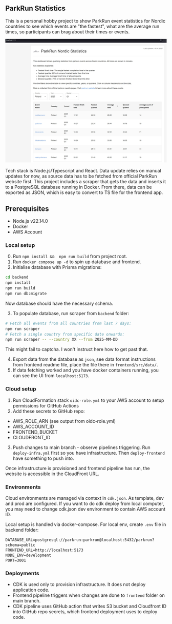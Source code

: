 ## ParkRun Statistics

This is a personal hobby project to show ParkRun event statistics for Nordic countries to see which events are "the fastest", what are the average run times, so participants can brag about their times or events.

![Screenshot of the UI](./public/frontend.jpg)

Tech stack is Node.js/Typescript and React. Data update relies on manual updates for now, as source data has to be fetched from official ParkRun website first. This project includes a scraper that gets the data and inserts it to a PostgreSQL database running in Docker. From there, data can be exported as JSON, which is easy to convert to TS file for the frontend app.

## Prerequisites
- Node.js v22.14.0
- Docker
- AWS Account

### Local setup
0. Run `npm install &&  npm run build` from project root.
1. Run `docker compose up -d` to spin up database and frontend.
2. Initialise database with Prisma migrations:
```bash
cd backend
npm install
npm run build
npm run db:migrate
```
Now database should have the necessary schema.

3. To populate database, run scraper from `backend` folder:
```bash
# Fetch all events from all countries from last 7 days:
npm run scraper
# Fetch a single country from specific date onwards:
npm run scraper -- --country XX --from 2025-MM-DD
```
This might fail to captcha. I won't instruct here how to get past that.

4. Export data from the database as `json`, see data format instructions from frontend readme file, place the file there in `frontend/src/data/`.
5. If data fetching worked and you have docker containers running, you can see the UI from `localhost:5173`.

### Cloud setup
1. Run CloudFormation stack `oidc-role.yml` to your AWS account to setup permissions for GitHub Actions
2. Add these secrets to GitHub repo:
- AWS_ROLE_ARN (see output from oidc-role.yml)
- AWS_ACCOUNT_ID
- FRONTEND_BUCKET
- CLOUDFRONT_ID
3. Push changes to main branch - observe pipelines triggering. Run `deploy-infra.yml` first so you have infrastructure. Then `deploy-frontend` have something to push into.

Once infrastructure is provisioned and frontend pipeline has run, the website is accessible in the CloudFront URL.

### Environments
Cloud environments are managed via context in `cdk.json`. As template, dev and prod are configured.
If you want to do cdk deploy from local computer, you may need to change cdk.json dev environment to contain AWS account ID.

Local setup is handled via docker-compose. For local env, create `.env` file in backend folder:
```
DATABASE_URL=postgresql://parkrun:parkrun@localhost:5432/parkrun?schema=public
FRONTEND_URL=http://localhost:5173
NODE_ENV=development
PORT=3001
```

### Deployments
- CDK is used only to provision infrastructure. It does not deploy application code.
- Frontend pipeline triggers when changes are done to `frontend` folder on main branch.
- CDK pipeline uses GitHub action that writes S3 bucket and Cloudfront ID into GitHub repo secrets, which frontend deployment uses to deploy code.

